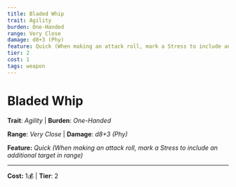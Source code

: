 ```yaml
---
title: Bladed Whip
trait: Agility
burden: One-Handed
range: Very Close
damage: d8+3 (Phy)
feature: Quick (When making an attack roll, mark a Stress to include an additional target in range)
tier: 2
cost: 1
tags: weapon
---
```

# Bladed Whip

**Trait**: _Agility_ | **Burden**: _One-Handed_

**Range**: _Very Close_ | **Damage**: _d8+3 (Phy)_

**Feature:** _Quick (When making an attack roll, mark a Stress to include an additional target in range)_

___
**Cost:** 1💰 | **Tier**: 2
